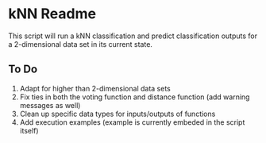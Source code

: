 kNN Readme
=====

This script will run a kNN classification and predict classification outputs for a 2-dimensional data set in its current state.  

To Do
-----
1. Adapt for higher than 2-dimensional data sets
2. Fix ties in both the voting function and distance function (add warning messages as well)
3. Clean up specific data types for inputs/outputs of functions
4. Add execution examples (example is currently embeded in the script itself)
